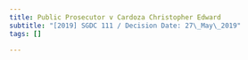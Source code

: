 ```yaml
---
title: Public Prosecutor v Cardoza Christopher Edward
subtitle: "[2019] SGDC 111 / Decision Date: 27\_May\_2019"
tags: []

---
```

